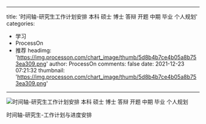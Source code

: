
---
title: '时间轴-研究生工作计划安排 本科 硕士 博士 答辩 开题 中期 毕业 个人规划'
categories: 
 - 学习
 - ProcessOn
 - 推荐
headimg: 'https://img.processon.com/chart_image/thumb/5d8b4b7ce4b05a8b753ea309.png'
author: ProcessOn
comments: false
date: 2021-12-23 07:21:32
thumbnail: 'https://img.processon.com/chart_image/thumb/5d8b4b7ce4b05a8b753ea309.png'
---

<div>   
<img class="thumb" alt="时间轴-研究生工作计划安排 本科 硕士 博士 答辩  开题 中期 毕业 个人规划" src="https://img.processon.com/chart_image/thumb/5d8b4b7ce4b05a8b753ea309.png" referrerpolicy="no-referrer">
<p>时间轴-研究生-工作计划与进度安排</p>  
</div>
            